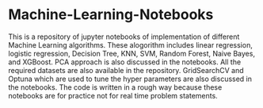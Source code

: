 # Machine-Learning-Notebooks

This is a repository of jupyter notebooks of implementation of different Machine Learning algorithms.
These alogorithm includes linear regression, logistic regression, Decision Tree, KNN, SVM, Random Forest, Naive Bayes, and XGBoost.
PCA approach is also discussed in the notebooks.
All the required datasets are also available in the repository.
GridSearchCV and Optuna which are used to tune the hyper parameters are also discussed in the notebooks.
The code is written in a rough way because these notebooks are for practice not for real time problem statements. 
